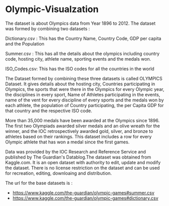 # Olympic-Visualzation
The dataset is about Olympics data from Year 1896 to 2012. The dataset was formed by combining two datasets :

Dictionary.csv : This has the Country Name, Country Code, GDP per capita and the Population

Summer.csv : This has all the details about the olympics including country code, hosting city, athlete name, sporting events and the medals won.

ISO_Codes.csv: This has the ISO codes for all the countries in the world 

The Dataset formed by combining these three datasets is called OLYMPICS Dataset. It gives details about the hosting city, Countries participating in Olympics, the sports that were there in the Olympics for every Olympic year, the disciplines in every sport, Name of Athletes participating in the events, name of the vent for every discipline of every sports and the medals won by each athlete, the population of Country participating, the per Capita GDP for that country and the respective ISO code.

More than 35,000 medals have been awarded at the Olympics since 1896. The first two Olympiads awarded silver medals and an olive wreath for the winner, and the IOC retrospectively awarded gold, silver, and bronze to athletes based on their rankings. This dataset includes a row for every Olympic athlete that has won a medal since the first games.

Data was provided by the IOC Research and Reference Service and published by The Guardian's Datablog.The dataset was obtained from Kaggle.com. It is an open dataset with authority to edit, update and modify the dataset. There is no license restriction on the dataset and can be used for recreation, editing, downloaing and distribution.

The url for the base datasets is :

- https://www.kaggle.com/the-guardian/olympic-games#summer.csv
- https://www.kaggle.com/the-guardian/olympic-games#dictionary.csv

